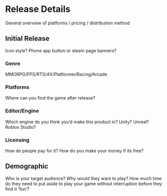 # Release Details
General overview of platforms / pricing / distribution method

## Initial Release
Icon style? Phone app button or steam page banners?

### Genre 
MMORPG/FPS/RTS/4X/Platformer/Racing/Arcade

### Platforms
Where can you find the game after release?

### Editor/Engine
Which engine do you think you’d make this product in? Unity? Unreal? Roblox Studio?

### Licensing
How do people pay for it? How do you make your money if its free?

## Demographic
Who is your target audience? Why would they want to play? How much time do they need to put aside to play your game without interruption before they find it ‘fun’?
